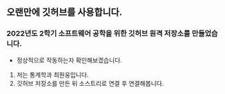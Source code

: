 ## 오랜만에 깃허브를 사용합니다.
### 2022년도 2학기 소프트웨어 공학을 위한 깃허브 원격 저장소를 만들었습니다.
+ 정상적으로 작동하는자 확인해보겠습니다.
1. 저는 통계학과 최원웅입니다.
2. 깃허브 저장소를 만든 뒤 소스트리로 연결 후 연결해봅니다.